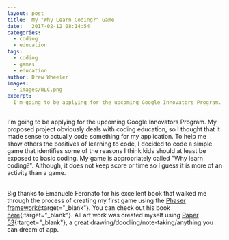 ```yaml
---
layout: post
title:  My "Why Learn Coding?" Game 
date:   2017-02-12 08:14:54
categories:
  - coding
  - education
tags:
  - coding
  - games
  - education
author: Drew Wheeler
images:
  - images/WLC.png
excerpt:
  I'm going to be applying for the upcoming Google Innovators Program. My proposed project obviously deals with coding education. To help me show others the positives of learning to code I decided to code a simple game that identifies some of the reasons I think kids should at least be exposed to basic coding. My game is appropriately called "Why learn coding?".
---
```


I'm going to be applying for the upcoming Google Innovators Program. My proposed project obviously deals with coding education, so I thought that it made sense to actually code something for my application. To help me show others the positives of learning to code, I decided to code a simple game that identifies some of the reasons I think kids should at least be exposed to basic coding. My game is appropriately called "Why learn coding?". Although, it does not keep score or time so I guess it is more of an activity than a game.<br><br>

Big thanks to Emanuele Feronato for his excellent book that walked me through the process of creating my first game using the [Phaser framework](https://phaser.io/){:target="_blank"}. You can check out his book [here](http://www.emanueleferonato.com/2015/06/08/get-my-first-indie-minibook-from-null-to-full-html5-cross-platform-game/){:target="_blank"}. All art work was created myself using [Paper 53](https://www.fiftythree.com/){:target="_blank"}, a great drawing/doodling/note-taking/anything you can dream of app.<br><br>

<object type="text/html" data="/google_game/index.html" width="100%" height="600px"></object>
